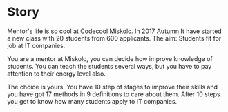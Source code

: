 # Story

Mentor's life is so cool at Codecool Miskolc. In 2017 Autumn It have started a new class with 20 students from 600 applicants. The aim: Students fit for job at IT companies.

You are a mentor at Miskolc, you can decide how improve knowledge of students. You can teach the students several ways, but you have to pay attention to their energy level also.

The choice is yours. You have 10 step of stages to improve their skills and you have got 17 methods in 9 definitions to care about them. After 10 steps you get to know how many students apply to IT companies.